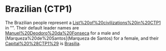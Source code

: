 # Brazilian (CTP1)

The Brazilian people represent a [List%20of%20civilizations%20in%20CTP1](civilization) in "". Their default leader names are [Manuel%20Deodoro%20da%20Fonseca](Fonseaca) for a male and [Marqueza%20de%20Santos](Marqueza de Santos) for a female, and their [Capital%20%28CTP1%29](capital) is [Brasilia](Brasilia).
